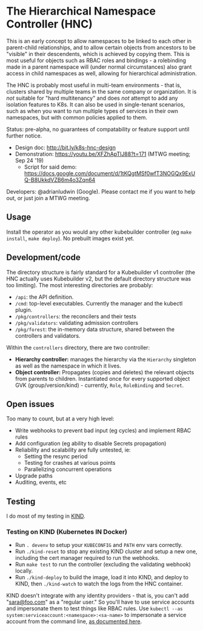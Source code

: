 # The Hierarchical Namespace Controller (HNC)

This is an early concept to allow namespaces to be linked to each other in
parent-child relationships, and to allow certain objects from ancestors to be
"visible" in their descendents, which is achieved by copying them. This is most
useful for objects such as RBAC roles and bindings - a rolebinding made in a
parent namespace will (under normal circumstances) also grant access in child
namespaces as well, allowing for hierarchical administration.

The HNC is probably most useful in multi-team environments - that is, clusters
shared by multiple teams in the same company or organization. It is _not_
suitable for "hard multitenancy" and does _not_ attempt to add any isolation
features to K8s. It can also be used in single-tenant scenarios, such as when
you want to run multiple types of services in their own namespaces, but with
common policies applied to them.

Status: pre-alpha, no guarantees of compatability or feature support until
further notice.

* Design doc: http://bit.ly/k8s-hnc-design
* Demonstration: https://youtu.be/XFZhApTlJ88?t=171 (MTWG meeting; Sep 24 '19)
  * Script for said demo: https://docs.google.com/document/d/1tKQgtMSf0wfT3NOGQx9ExUQ-B8UkkdVZB6m4o3Zqn64

Developers: @adrianludwin (Google). Please contact me if you want to help out,
or just join a MTWG meeting.

## Usage

Install the operator as you would any other kubebuilder controller (eg `make
install`, `make deploy`). No prebuilt images exist yet.

## Development/code

The directory structure is fairly standard for a Kubebuilder v1 controller
(the HNC actually uses Kubebuilder v2, but the default directory structure was
too limiting). The most interesting directories are probably:

* `/api`: the API definition.
* `/cmd`: top-level executables. Currently the manager and the kubectl plugin.
* `/pkg/controllers`: the reconcilers and their tests
* `/pkg/validators`: validating admission controllers
* `/pkg/forest`: the in-memory data structure, shared between the controllers
  and validators.

Within the `controllers` directory, there are two controller:

* **Hierarchy controller:** manages the hierarchy via the `Hierarchy` singleton
  as well as the namespace in which it lives.
* **Object controller:** Propagates (copies and deletes) the relevant objects
  from parents to children. Instantiated once for every supported object GVK
  (group/version/kind) - currently, `Role`, `RoleBinding` and `Secret`.

## Open issues

Too many to count, but at a very high level:

* Write webhooks to prevent bad input (eg cycles) and implement RBAC rules
* Add configuration (eg ability to disable Secrets propagation)
* Reliability and scalability are fully untested, ie:
  * Setting the resync period
  * Testing for crashes at various points
  * Parallelizing concurrent operations
* Upgrade paths
* Auditing, events, etc

## Testing

I do most of my testing in [KIND](https://kind.sigs.k8s.io).

### Testing on KIND (Kubernetes IN Docker)

* Run `. devenv` to setup your `KUBECONFIG` and `PATH` env vars correctly.
* Run `./kind-reset` to stop any existing KIND cluster and setup a new one,
  including the cert manager required to run the webhooks.
* Run `make test` to run the controller (excluding the validating webhook)
  locally.
* Run `./kind-deploy` to build the image, load it into KIND, and deploy to KIND,
  then `./kind-watch` to watch the logs from the HNC container.

KIND doesn't integrate with any identity providers - that is, you can't add
"sara@foo.com" as a "regular user." So you'll have to use service accounts and
impersonate them to test things like RBAC rules. Use `kubectl --as
system:serviceaccount:<namespace>:<sa-name>` to impersonate a service account
from the command line, [as documented
here](https://kubernetes.io/docs/reference/access-authn-authz/rbac/#referring-to-subjects).
